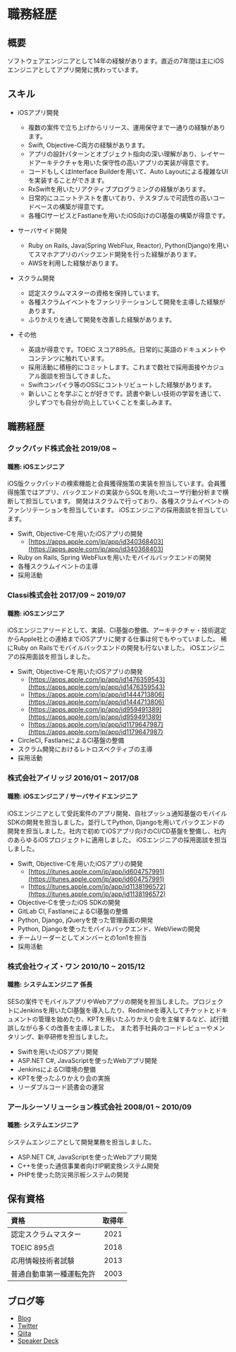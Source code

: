 # 職務経歴
## 概要
ソフトウェアエンジニアとして14年の経験があります。直近の7年間は主にiOSエンジニアとしてアプリ開発に携わっています。

## スキル
- iOSアプリ開発
  - 複数の案件で立ち上げからリリース、運用保守まで一通りの経験があります。
  - Swift, Objective-C両方の経験があります。
  - アプリの設計パターンとオブジェクト指向の深い理解があり、レイヤードアーキテクチャを用いた保守性の高いアプリの実装が得意です。
  - コードもしくはInterface Builderを用いて、Auto Layoutによる複雑なUIを実装することができます。
  - RxSwiftを用いたリアクティブプログラミングの経験があります。
  - 日常的にユニットテストを書いており、テスタブルで可読性の高いコードベースの構築が得意です。
  - 各種CIサービスとFastlaneを用いたiOS向けのCI基盤の構築が得意です。

- サーバサイド開発
  - Ruby on Rails, Java(Spring WebFlux, Reactor), Python(Django)を用いてスマホアプリのバックエンド開発を行った経験があります。
  - AWSを利用した経験があります。

- スクラム開発
  - 認定スクラムマスターの資格を保持しています。
  - 各種スクラムイベントをファシリテーションして開発を主導した経験があります。
  - ふりかえりを通して開発を改善した経験があります。

- その他
	- 英語が得意です。TOEIC スコア895点。日常的に英語のドキュメントやコンテンツに触れています。
  - 採用活動に積極的にコミットします。これまで数社で採用面接やカジュアル面談を担当してきました。
  - Swiftコンパイラ等のOSSにコントリビュートした経験があります。
  - 新しいことを学ぶことが好きです。読書や新しい技術の学習を通じて、少しずつでも自分が向上していくことを楽しみます。

## 職務経歴
### クックパッド株式会社 2019/08 ~
#### 職務: iOSエンジニア

iOS版クックパッドの検索機能と会員獲得施策の実装を担当しています。会員獲得施策ではアプリ、バックエンドの実装からSQLを用いたユーザ行動分析まで横断して担当しています。
開発はスクラムで行っており、各種スクラムイベントのファシリテーションを担当しています。
iOSエンジニアの採用面談を担当しています。

- Swift, Objective-Cを用いたiOSアプリの開発
  - [https://apps.apple.com/jp/app/id340368403](https://apps.apple.com/jp/app/id340368403)
- Ruby on Rails, Spring WebFluxを用いたモバイルバックエンドの開発
- 各種スクラムイベントの主導
- 採用活動

### Classi株式会社 2017/09 ~ 2019/07
#### 職務: iOSエンジニア

iOSエンジニアリードとして、実装、CI基盤の整備、アーキテクチャ・技術選定からApple社との連絡までiOSアプリに関する仕事は何でもやっていました。
稀にRuby on Railsでモバイルバックエンドの開発も行ないました。
iOSエンジニアの採用面談を担当しました。

- Swift, Objective-Cを用いたiOSアプリの開発
  - [https://apps.apple.com/jp/app/id1476359543](https://apps.apple.com/jp/app/id1476359543)
  - [https://apps.apple.com/jp/app/id1444713806](https://apps.apple.com/jp/app/id1444713806)
  - [https://apps.apple.com/jp/app/id959491389](https://apps.apple.com/jp/app/id959491389)
  - [https://apps.apple.com/jp/app/id1179647987](https://apps.apple.com/jp/app/id1179647987)
- CircleCI, FastlaneによるCI基盤の整備
- スクラム開発におけるレトロスペクティブの主導
- 採用活動

### 株式会社アイリッジ 2016/01 ~ 2017/08
#### 職務: iOSエンジニア / サーバサイドエンジニア

iOSエンジニアとして受託案件のアプリ開発、自社プッシュ通知基盤のモバイルSDKの開発を担当しました。並行してPython, Djangoを用いてバックエンドの開発を担当しました。社内で初めてiOSアプリ向けのCI/CD基盤を整備し、社内のあらゆるiOSプロジェクトに適用しました。
iOSエンジニアの採用面談を担当しました。

- Swift, Objective-Cを用いたiOSアプリの開発
  - [https://itunes.apple.com/jp/app/id604757991](https://itunes.apple.com/jp/app/id604757991)
  - [https://itunes.apple.com/jp/app/id1138196572](https://itunes.apple.com/jp/app/id1138196572)
- Objective-Cを使ったiOS SDKの開発
- GitLab CI, FastlaneによるCI基盤の整備
- Python, Django, jQueryを使った管理画面の開発
- Python, Djangoを使ったモバイルバックエンド、WebViewの開発
- チームリーダーとしてメンバーとの1on1を担当
- 採用活動

### 株式会社ウィズ・ワン 2010/10 ~ 2015/12
#### 職務: システムエンジニア 係長

SESの案件でモバイルアプリやWebアプリの開発を担当しました。プロジェクトにJenkinsを用いたCI基盤を導入したり、Redmineを導入してチケットとドキュメントの管理を始めたり、KPTを用いたふりかえり会を主催するなど、試行錯誤しながら多くの改善を主導しました。
また若手社員のコードレビューやメンタリング、新卒研修を担当しました。

- Swiftを用いたiOSアプリ開発
- ASP.NET C#, JavaScriptを使ったWebアプリ開発
- JenkinsによるCI環境の整備
- KPTを使ったふりかえり会の実施
- リーダブルコード読書会の運営

### アールシーソリューション株式会社 2008/01 ~ 2010/09
#### 職務: システムエンジニア

システムエンジニアとして開発業務を担当しました。

- ASP.NET C#, JavaScriptを使ったWebアプリ開発
- C++を使った通信事業者向けIP網変換システム開発
- PHPを使った防災掲示板システムの開発

## 保有資格
|資格|取得年|
|:----|:-------:|
|認定スクラムマスター|2021|
|TOEIC 895点|2018|
|応用情報技術者試験|2013|
|普通自動車第一種運転免許|2003|

## ブログ等

- [Blog](http://enmtknt.hateblo.jp/)
- [Twitter](https://twitter.com/enomotok_)
- [Qiita](https://qiita.com/enomotok)
- [Speaker Deck](https://speakerdeck.com/enomotok)

